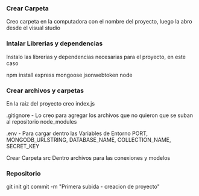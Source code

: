 ### Crear Carpeta
Creo carpeta en la computadora con el nombre del proyecto, luego la abro desde el  visual studio

### Intalar Librerias y dependencias
Instalo las librerias y dependencias necesarias para el proyecto, en este caso

npm install express mongoose jsonwebtoken node

### Crear archivos y carpetas
En la raiz del proyecto creo index.js

.gitignore - Lo creo para agregar los archivos que no quieron que se suban al repositorio
node_modules


.env - Para cargar dentro las Variables de Entorno
PORT, MONGODB_URLSTRING, DATABASE_NAME, COLLECTION_NAME, SECRET_KEY

Crear Carpeta src
Dentro archivos para las conexiones y modelos

### Repositorio
git init
git commit -m "Primera subida - creacion de proyecto"

